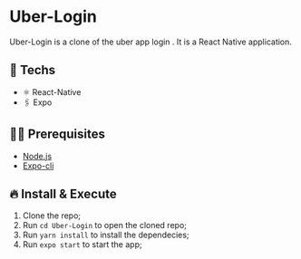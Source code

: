 # Uber-Login
Uber-Login is a clone of the uber app login . It is a React Native application.

## 🚀 Techs

- ⚛️ React-Native
- 🖇 Expo

## ✋🏻 Prerequisites

- [Node.js](https://nodejs.org/)
- [Expo-cli](https://expo.io/tools#cli)


## 🔥 Install & Execute

1. Clone the repo;
2. Run `cd Uber-Login` to open the cloned repo;
3. Run `yarn install` to install the dependecies;
4. Run `expo start` to start the app;
